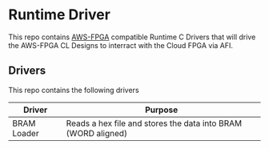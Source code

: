 # Runtime Driver

This repo contains [AWS-FPGA](https://github.com/aws/aws-fpga) compatible Runtime C Drivers that will drive the AWS-FPGA CL Designs to interract with the Cloud FPGA via AFI.


## Drivers
This repo contains the following drivers

| Driver | Purpose |
| ------------- | ------------- |
| BRAM Loader | Reads a hex file and stores the data into BRAM (WORD aligned) |

